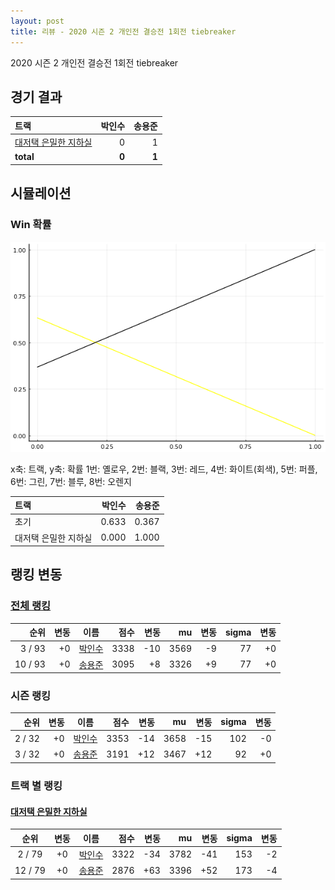 ```yaml
---
layout: post
title: 리뷰 - 2020 시즌 2 개인전 결승전 1회전 tiebreaker
---
```


2020 시즌 2 개인전 결승전 1회전 tiebreaker


## 경기 결과

| 트랙 | 박인수 | 송용준 |
|:---|---:|---:|
| [대저택 은밀한 지하실](../jeotaek) | 0 | 1 |
| __total__ |__0__ |__1__ |



## 시뮬레이션


### Win 확률


![](../images/s2020-2-6-1-t-Win.png)

x축: 트랙, y축: 확률
1번: 옐로우, 2번: 블랙, 3번: 레드, 4번: 화이트(회색), 5번: 퍼플, 6번: 그린, 7번: 블루, 8번: 오렌지

| 트랙 | 박인수 | 송용준 |
|:---|---:|---:|
| 초기 | 0.633 | 0.367 |
| 대저택 은밀한 지하실 | 0.000 | 1.000 |


## 랭킹 변동


### [전체 랭킹](../singles-full)

| 순위 | 변동 | 이름 | 점수 | 변동 | mu | 변동 | sigma | 변동 |
|---:|---:|:---:|---:|---:|---:|---:|---:|---:|
| 3 / 93 | +0 | [박인수](../bakinsu) | 3338 | -10 | 3569 | -9 | 77 | +0 |
| 10 / 93 | +0 | [송용준](../songyongjun) | 3095 | +8 | 3326 | +9 | 77 | +0 |

### 시즌 랭킹

| 순위 | 변동 | 이름 | 점수 | 변동 | mu | 변동 | sigma | 변동 |
|---:|---:|:---:|---:|---:|---:|---:|---:|---:|
| 2 / 32 | +0 | [박인수](../bakinsu) | 3353 | -14 | 3658 | -15 | 102 | -0 |
| 3 / 32 | +0 | [송용준](../songyongjun) | 3191 | +12 | 3467 | +12 | 92 | +0 |

### 트랙 별 랭킹


#### [대저택 은밀한 지하실](../jeotaek)

| 순위 | 변동 | 이름 | 점수 | 변동 | mu | 변동 | sigma | 변동 |
|:---:|:---:|:---:|---:|---:|---:|---:|---:|---:|
| 2 / 79 | +0 | [박인수](../bakinsu) | 3322 | -34 | 3782 | -41 | 153 | -2 |
| 12 / 79 | +0 | [송용준](../songyongjun) | 2876 | +63 | 3396 | +52 | 173 | -4 |
